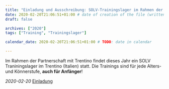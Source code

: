 ```yaml
---
title: "Einladung und Ausschreibung: SOLV-Trainingslager im Rahmen der Partnerschaft mit dem Trentino"
date: 2020-02-20T21:06:51+01:00 # date of creation of the file (written)
draft: false

archives: ["2020"]
tags: ["Training", "Trainingslager"]

calendar_date: 2020-02-20T21:06:51+01:00 # TODO: date in calendar

---
```


Im Rahmen der Partnerschaft mit Trentino findet dieses Jahr ein SOLV Traniningslager im Trentino (Italien) statt. Die Trainings sind für jede Alters- und Könnerstufe, **auch für Anfänger**!

<!--more-->

*2020-02-20* [Einladung](./SOLVTrainingslagerTrentino20.pdf)